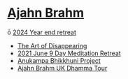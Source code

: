 # [Ajahn Brahm](https://sukhavaho.github.io/people/people)

ō [2024 Year end retreat](https://www.youtube.com/playlist?list=PLfbyyIy0BWljknALvSggRNGTdyPux7VjB)
- [The Art of Disappearing](https://www.youtube.com/playlist?list=PLf9HOK_Rf1M7n2N3B67qnM44Mq0XOjtpB)
- [2021 June 9 Day Meditation Retreat](https://www.youtube.com/playlist?list=PLf9HOK_Rf1M4QqMXYA1gMLLYUlrSyG54X)
- [Anukampa Bhikkhuni Project](https://www.youtube.com/playlist?list=PLf9HOK_Rf1M5lKrrIXtzzErjQiNl0bqa9)
- [Ajahn Brahm UK Dhamma Tour](https://www.youtube.com/playlist?list=PLPxfnU-O-ZyeLHWATLqHA2_g13_MLhGPa)

